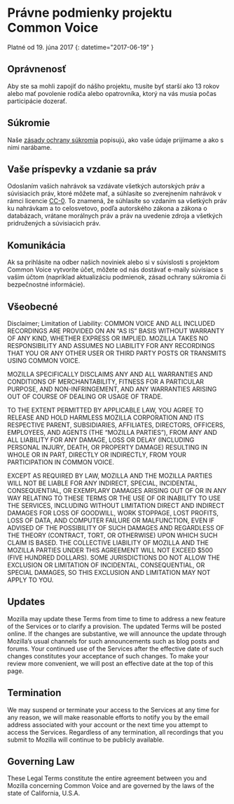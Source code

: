 # Právne podmienky projektu Common Voice

Platné od ⁨19. júna 2017⁩ {: datetime="2017-06-19" }

## Oprávnenosť

Aby ste sa mohli zapojiť do nášho projektu, musíte byť starší ako 13 rokov alebo mať povolenie rodiča alebo opatrovníka, ktorý na vás musia počas participácie dozerať.

## Súkromie

Naše [zásady ochrany súkromia](https://voice.allizom.org/privacy) popisujú, ako vaše údaje prijímame a ako s nimi narábame.

## Vaše príspevky a vzdanie sa práv

Odoslaním vašich nahrávok sa vzdávate všetkých autorských práv a súvisiacich práv, ktoré môžete mať, a súhlasíte so zverejnením nahrávok v rámci licencie [CC-0](https://creativecommons.org/publicdomain/zero/1.0/). To znamená, že súhlasíte so vzdaním sa všetkých práv ku nahrávkam a to celosvetovo, podľa autorského zákona a zákona o databázach, vrátane morálnych práv a práv na uvedenie zdroja a všetkých pridružených a súvisiacich práv.

## Komunikácia

Ak sa prihlásite na odber našich noviniek alebo si v súvislosti s projektom Common Voice vytvoríte účet, môžete od nás dostávať e-maily súvisiace s vaším účtom (napríklad aktualizáciu podmienok, zásad ochrany súkromia či bezpečnostné informácie).

## Všeobecné

Disclaimer; Limitation of Liability: COMMON VOICE AND ALL INCLUDED RECORDINGS ARE PROVIDED ON AN “AS IS” BASIS WITHOUT WARRANTY OF ANY KIND, WHETHER EXPRESS OR IMPLIED. MOZILLA TAKES NO RESPONSIBILITY AND ASSUMES NO LIABILITY FOR ANY RECORDINGS THAT YOU OR ANY OTHER USER OR THIRD PARTY POSTS OR TRANSMITS USING COMMON VOICE.

MOZILLA SPECIFICALLY DISCLAIMS ANY AND ALL WARRANTIES AND CONDITIONS OF MERCHANTABILITY, FITNESS FOR A PARTICULAR PURPOSE, AND NON-INFRINGEMENT, AND ANY WARRANTIES ARISING OUT OF COURSE OF DEALING OR USAGE OF TRADE.

TO THE EXTENT PERMITTED BY APPLICABLE LAW, YOU AGREE TO RELEASE AND HOLD HARMLESS MOZILLA CORPORATION AND ITS RESPECTIVE PARENT, SUBSIDIARIES, AFFILIATES, DIRECTORS, OFFICERS, EMPLOYEES, AND AGENTS (THE “MOZILLA PARTIES”), FROM ANY AND ALL LIABILITY FOR ANY DAMAGE, LOSS OR DELAY (INCLUDING PERSONAL INJURY, DEATH, OR PROPERTY DAMAGE) RESULTING IN WHOLE OR IN PART, DIRECTLY OR INDIRECTLY, FROM YOUR PARTICIPATION IN COMMON VOICE.

EXCEPT AS REQUIRED BY LAW, MOZILLA AND THE MOZILLA PARTIES WILL NOT BE LIABLE FOR ANY INDIRECT, SPECIAL, INCIDENTAL, CONSEQUENTIAL, OR EXEMPLARY DAMAGES ARISING OUT OF OR IN ANY WAY RELATING TO THESE TERMS OR THE USE OF OR INABILITY TO USE THE SERVICES, INCLUDING WITHOUT LIMITATION DIRECT AND INDIRECT DAMAGES FOR LOSS OF GOODWILL, WORK STOPPAGE, LOST PROFITS, LOSS OF DATA, AND COMPUTER FAILURE OR MALFUNCTION, EVEN IF ADVISED OF THE POSSIBILITY OF SUCH DAMAGES AND REGARDLESS OF THE THEORY (CONTRACT, TORT, OR OTHERWISE) UPON WHICH SUCH CLAIM IS BASED. THE COLLECTIVE LIABILITY OF MOZILLA AND THE MOZILLA PARTIES UNDER THIS AGREEMENT WILL NOT EXCEED $500 (FIVE HUNDRED DOLLARS). SOME JURISDICTIONS DO NOT ALLOW THE EXCLUSION OR LIMITATION OF INCIDENTAL, CONSEQUENTIAL, OR SPECIAL DAMAGES, SO THIS EXCLUSION AND LIMITATION MAY NOT APPLY TO YOU.

## Updates 

Mozilla may update these Terms from time to time to address a new feature of the Services or to clarify a provision. The updated Terms will be posted online. If the changes are substantive, we will announce the update through Mozilla’s usual channels for such announcements such as blog posts and forums. Your continued use of the Services after the effective date of such changes constitutes your acceptance of such changes. To make your review more convenient, we will post an effective date at the top of this page.

## Termination

We may suspend or terminate your access to the Services at any time for any reason, we will make reasonable efforts to notify you by the email address associated with your account or the next time you attempt to access the Services. Regardless of any termination, all recordings that you submit to Mozilla will continue to be publicly available.

## Governing Law

These Legal Terms constitute the entire agreement between you and Mozilla concerning Common Voice and are governed by the laws of the state of California, U.S.A.
